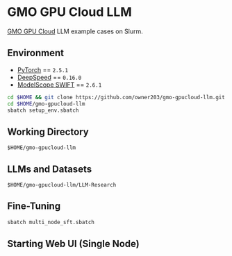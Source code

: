 # GMO GPU Cloud LLM

[GMO GPU Cloud](https://gpucloud.gmo/) LLM example cases on Slurm.

## Environment

- [PyTorch](https://github.com/pytorch/pytorch) == `2.5.1`
- [DeepSpeed](https://github.com/microsoft/DeepSpeed) == `0.16.0`
- [ModelScope SWIFT](https://github.com/modelscope/ms-swift) == `2.6.1`

```bash
cd $HOME && git clone https://github.com/owner203/gmo-gpucloud-llm.git
cd $HOME/gmo-gpucloud-llm
sbatch setup_env.sbatch
```

## Working Directory

`$HOME/gmo-gpucloud-llm`

## LLMs and Datasets

`$HOME/gmo-gpucloud-llm/LLM-Research`

## Fine-Tuning

```bash
sbatch multi_node_sft.sbatch
```

## Starting Web UI (Single Node)
